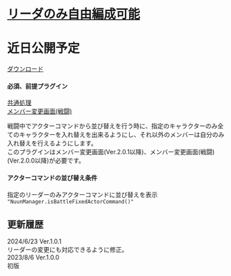 # [リーダのみ自由編成可能](https://raw.githubusercontent.com/nuun888/MZ/master/NUUN_LeaderActorFormationOnly.js)
# 近日公開予定
[ダウンロード](https://raw.githubusercontent.com/nuun888/MZ/master/NUUN_LeaderActorFormationOnly.js)
#### 必須、前提プラグイン
[共通処理](https://github.com/nuun888/MZ/blob/master/README/Base.md)  
[メンバー変更画面(戦闘)](https://github.com/nuun888/MZ/blob/master/README/NUUN_MenuParamListBase.md)  

戦闘中でアクターコマンドから並び替えを行う時に、指定のキャラクターのみ全てのキャラクターを入れ替えを出来るようにし、それ以外のメンバーは自分のみ入れ替えを行えるようにします。  
このプラグインはメンバー変更画面(Ver.2.0.1以降)、メンバー変更画面(戦闘)(Ver.2.0.0以降)が必要です。  

#### アクターコマンドの並び替え条件
指定のリーダーのみアクターコマンドに並び替えを表示  
`"NuunManager.isBattleFixedActorCommand()"`  

## 更新履歴
2024/6/23 Ver.1.0.1  
リーダーの変更にも対応できるように修正。  
2023/8/6 Ver.1.0.0  
初版  
